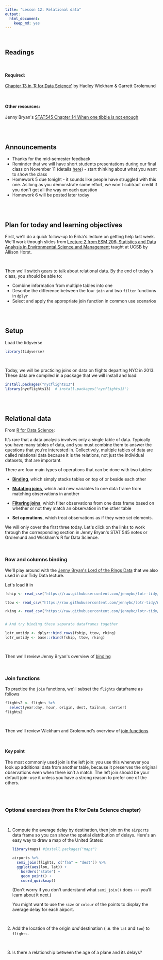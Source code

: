 ```yaml
---
title: "Lesson 12: Relational data"
output: 
  html_document:
    keep_md: yes 
---
```




<br>

## Readings

<br>

#### Required:
[Chapter 13 in 'R for Data Science'](https://r4ds.had.co.nz/relational-data.html) by Hadley Wickham & Garrett Grolemund

<br>

#### Other resources:
Jenny Bryan's [STAT545 Chapter 14 When one tibble is not enough](https://stat545.com/multiple-tibbles.html)

<br>
<br>


## Announcements

* Thanks for the mid-semester feedback
* Reminder that we will have short students presentations during our final class on November 11 (details [here](https://github.com/nt246/NTRES6940-data-science/blob/master/misc/student_presentations.md#end-of-class-student-presentations)) - start thinking about what you want to show the class
* Homework 5 due tonight - it sounds like people have struggled with this one. As long as you demonstrate some effort, we won't subtract credit if you don't get all the way on each question
* Homework 6 will be posted later today


<br>
<br>

## Plan for today and learning objectives
First, we'll do a quick follow-up to Erika's lecture on getting help last week. We'll work through slides from [Lecture 2 from ESM 206: Statistics and Data Analysis in Environmental Science and Management](https://docs.google.com/presentation/d/1u1DdhU_WTv1b-sbQgqVGAE-bA2Nq_Yym8BzcPW4lS3k/edit#slide=id.g619be0f969_0_27) taught at UCSB by Allison Horst.

<br>

Then we'll switch gears to talk about relational data. By the end of today's class, you should be able to:

* Combine information from multiple tables into one
* Describe the difference between the four `join` and two `filter` functions in `dplyr`
* Select and apply the appropriate join function in common use scenarios

<br>
<br>

## Setup

Load the tidyverse

```r
library(tidyverse)
```

<br>

Today, we will be practicing joins on data on flights departing NYC in 2013. These data are compiled in a package that we will install and load

```r
install.packages("nycflights13")
library(nycflights13)  # install.packages("nycflights13")
```

<br>
<br>

## Relational data
From [R for Data Science](https://r4ds.had.co.nz/relational-data.html#nycflights13-relational):

It’s rare that a data analysis involves only a single table of data. Typically you have many tables of data, and you must combine them to answer the questions that you’re interested in. Collectively, multiple tables of data are called relational data because it is the relations, not just the individual datasets, that are important.

There are four main types of operations that can be done with two tables:

* [**Binding**](https://stat545.com/multiple-tibbles.html#typology-of-data-combination-tasks), which simply stacks tables on top of or beside each other

* [**Mutating joins**](https://r4ds.had.co.nz/relational-data.html#mutating-joins), which add new variables to one data frame from matching observations in another

* [**Filtering joins**](https://r4ds.had.co.nz/relational-data.html#filtering-joins), which filter observations from one data frame based on whether or not they match an observation in the other table

* **Set operations**, which treat observations as if they were set elements.

We will only cover the first three today. Let's click on the links to work through the corresponding section in Jenny Bryan's STAT 545 notes or Grolemund and Wickham's R for Data Science.


<br>


### Row and columns binding

We'll play around with the [Jenny Bryan's Lord of the Rings Data](https://github.com/jennybc/lotr-tidy/blob/master/01-intro.md) that we also used in our Tidy Data lecture.

Let's load it in


```r
fship <- read_csv("https://raw.githubusercontent.com/jennybc/lotr-tidy/master/data/The_Fellowship_Of_The_Ring.csv")

ttow <- read_csv("https://raw.githubusercontent.com/jennybc/lotr-tidy/master/data/The_Two_Towers.csv")

rking <- read_csv("https://raw.githubusercontent.com/jennybc/lotr-tidy/master/data/The_Return_Of_The_King.csv")


# And try binding these separate dataframes together

lotr_untidy <- dplyr::bind_rows(fship, ttow, rking)
lotr_untidy <- base::rbind(fship, ttow, rking)
```

<br>

Then we'll review Jenny Bryan's overview of [binding](https://stat545.com/multiple-tibbles.html#typology-of-data-combination-tasks)

<br>

### Join functions

To practice the `join` functions, we'll subset the `flights` dataframe as follows


```r
flights2 <- flights %>% 
  select(year:day, hour, origin, dest, tailnum, carrier)
flights2
```

<br>

Then we'll review Wickham and Grolemund's overview of [join functions](https://r4ds.had.co.nz/relational-data.html#filtering-joins)

<br>

#### Key point

The most commonly used join is the left join: you use this whenever you look up additional data from another table, because it preserves the original observations even when there isn’t a match. The left join should be your default join: use it unless you have a strong reason to prefer one of the others.


<br>
<br>

### Optional exercises (from the R for Data Science chapter)

<br>

1.  Compute the average delay by destination, then join on the `airports`
    data frame so you can show the spatial distribution of delays. Here's an
    easy way to draw a map of the United States:



    
    ```r
    library(maps) #install.packages("maps")
    
    airports %>%
      semi_join(flights, c("faa" = "dest")) %>%
      ggplot(aes(lon, lat)) +
        borders("state") +
        geom_point() +
        coord_quickmap()
    ```

    (Don't worry if you don't understand what `semi_join()` does --- you'll
    learn about it next.)

    You might want to use the `size` or `colour` of the points to display
    the average delay for each airport.

<br>

2.  Add the location of the origin _and_ destination (i.e. the `lat` and `lon`)
    to `flights`.

<br>

3.  Is there a relationship between the age of a plane and its delays?






